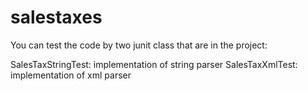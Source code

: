# salestaxes
You can test the code by two junit class that are in the project:

SalesTaxStringTest: implementation of string parser
SalesTaxXmlTest: implementation of xml parser
